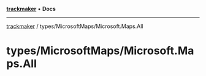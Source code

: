 [**trackmaker**](../../README.md) • **Docs**

***

[trackmaker](../../modules.md) / types/MicrosoftMaps/Microsoft.Maps.All

# types/MicrosoftMaps/Microsoft.Maps.All
